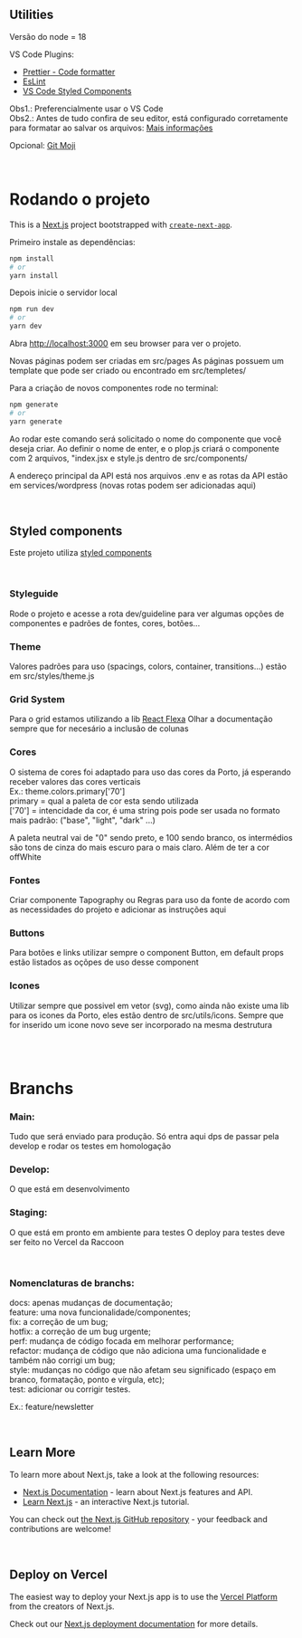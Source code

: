 ## Utilities

Versão do node = 18 <br />

VS Code Plugins:

- [Prettier - Code formatter](https://marketplace.visualstudio.com/items?itemName=esbenp.prettier-vscode)
- [EsLint](https://marketplace.visualstudio.com/items?itemName=dbaeumer.vscode-eslint)
- [VS Code Styled Components](https://marketplace.visualstudio.com/items?itemName=styled-components.vscode-styled-components)

Obs1.: Preferencialmente usar o VS Code
<br />
Obs2.: Antes de tudo confira de seu editor, está configurado corretamente para formatar ao salvar os arquivos: [Mais informações](https://www.codementor.io/@myogeshchavan97/how-to-automatically-format-code-in-visual-studio-code-using-prettier-1nebhfbxak)<br />

Opcional: [Git Moji](https://gitmoji.dev/) <br />

<br />

# Rodando o projeto

This is a [Next.js](https://nextjs.org/) project bootstrapped with [`create-next-app`](https://github.com/vercel/next.js/tree/canary/packages/create-next-app).

Primeiro instale as dependências:

```bash
npm install
# or
yarn install
```

Depois inicie o servidor local

```bash
npm run dev
# or
yarn dev
```

Abra [http://localhost:3000](http://localhost:3000) em seu browser para ver o projeto.

Novas páginas podem ser criadas em src/pages
As páginas possuem um template que pode ser criado ou encontrado em src/templetes/

Para a criação de novos componentes rode no terminal:

```bash
npm generate
# or
yarn generate
```

Ao rodar este comando será solicitado o nome do componente que você deseja criar.
Ao definir o nome de enter, e o plop.js criará o componente com 2 arquivos, "index.jsx e style.js dentro de src/components/

A endereço principal da API está nos arquivos .env
e as rotas da API estão em services/wordpress (novas rotas podem ser adicionadas aqui)

<br />

## Styled components

Este projeto utiliza [styled components](https://styled-components.com/docs/advanced)

<br />

### Styleguide

Rode o projeto e acesse a rota dev/guideline para ver algumas opções de componentes e padrões de fontes, cores, botões...

### Theme

Valores padrões para uso (spacings, colors, container, transitions...) estão em src/styles/theme.js

### Grid System

Para o grid estamos utilizando a lib [React Flexa](https://github.com/aaronvanston/react-flexa)
Olhar a documentação sempre que for necesário a inclusão de colunas

### Cores

O sistema de cores foi adaptado para uso das cores da Porto, já esperando receber valores das cores verticais<br />
Ex.: theme.colors.primary['70']<br />
primary = qual a paleta de cor esta sendo utilizada<br />
['70'] = intencidade da cor, é uma string pois pode ser usada no formato mais padrão: ("base", "light", "dark" ...)

A paleta neutral vai de "0" sendo preto, e 100 sendo branco, os intermédios são tons de cinza do mais escuro para o mais claro. Além de ter a cor offWhite

### Fontes

Criar componente Tapography ou Regras para uso da fonte de acordo com as necessidades do projeto e adicionar as instruções aqui

### Buttons

Para botões e links utilizar sempre o component Button, em default props estão listados as oçõpes de uso desse component

### Icones

Utilizar sempre que possivel em vetor (svg), como ainda não existe uma lib para os icones da Porto, eles estão dentro de src/utils/icons. Sempre que for inserido um icone novo seve ser incorporado na mesma destrutura

<br /><br />

# Branchs

### Main:

Tudo que será enviado para produção. Só entra aqui dps de passar pela develop e rodar os testes em homologação

### Develop:

O que está em desenvolvimento

### Staging:

O que está em pronto em ambiente para testes
O deploy para testes deve ser feito no Vercel da Raccoon

<br />

### Nomenclaturas de branchs:

docs: apenas mudanças de documentação;<br />
feature: uma nova funcionalidade/componentes;<br />
fix: a correção de um bug;<br />
hotfix: a correção de um bug urgente;<br />
perf: mudança de código focada em melhorar performance;<br />
refactor: mudança de código que não adiciona uma funcionalidade e também não corrigi um bug;<br />
style: mudanças no código que não afetam seu significado (espaço em branco, formatação, ponto e vírgula, etc);<br />
test: adicionar ou corrigir testes.<br />

Ex.: feature/newsletter

<br />

## Learn More

To learn more about Next.js, take a look at the following resources:

- [Next.js Documentation](https://nextjs.org/docs) - learn about Next.js features and API.
- [Learn Next.js](https://nextjs.org/learn) - an interactive Next.js tutorial.

You can check out [the Next.js GitHub repository](https://github.com/vercel/next.js/) - your feedback and contributions are welcome!

<br />

## Deploy on Vercel

The easiest way to deploy your Next.js app is to use the [Vercel Platform](https://vercel.com/new?utm_medium=default-template&filter=next.js&utm_source=create-next-app&utm_campaign=create-next-app-readme) from the creators of Next.js.

Check out our [Next.js deployment documentation](https://nextjs.org/docs/deployment) for more details.
